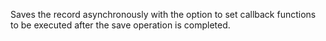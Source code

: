 Saves the record asynchronously with the option to set callback functions to be executed after the save operation is completed.